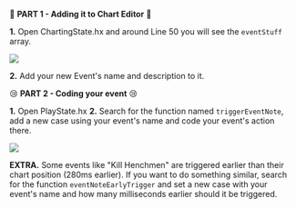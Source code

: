 🙂 **PART 1 - Adding it to Chart Editor** 🙂

**1.** Open ChartingState.hx and around Line 50 you will see the `eventStuff` array.

![](https://user-images.githubusercontent.com/44785097/127798468-47d51a1c-ce0c-4d89-9ad9-405cf5f7254f.png)

**2.** Add your new Event's name and description to it.

😢 **PART 2 - Coding your event** 😢

**1.** Open PlayState.hx
**2.** Search for the function named `triggerEventNote`, add a new case using your event's name and code your event's action there.

![](https://user-images.githubusercontent.com/44785097/127798675-d56631da-6fb6-4926-b267-9f5f81ba4d91.png)

**EXTRA.** Some events like "Kill Henchmen" are triggered earlier than their chart position (280ms earlier).
If you want to do something similar, search for the function `eventNoteEarlyTrigger` and set a new case with your event's name and how many milliseconds earlier should it be triggered.
